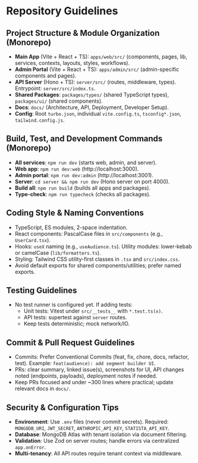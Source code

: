 # Repository Guidelines

## Project Structure & Module Organization (Monorepo)
- **Main App** (Vite + React + TS): `apps/web/src/` (components, pages, lib, services, contexts, layouts, styles, workflows).
- **Admin Portal** (Vite + React + TS): `apps/admin/src/` (admin-specific components and pages).
- **API Server** (Hono + TS): `server/src/` (routes, middleware, types). Entrypoint: `server/src/index.ts`.
- **Shared Packages**: `packages/types/` (shared TypeScript types), `packages/ui/` (shared components).
- **Docs**: `docs/` (Architecture, API, Deployment, Developer Setup).
- **Config**: Root `turbo.json`, individual `vite.config.ts`, `tsconfig*.json`, `tailwind.config.js`.

## Build, Test, and Development Commands (Monorepo)
- **All services**: `npm run dev` (starts web, admin, and server).
- **Web app**: `npm run dev:web` (http://localhost:3000).
- **Admin portal**: `npm run dev:admin` (http://localhost:3001).
- **Server**: `cd server && npm run dev` (Hono server on port 4000).
- **Build all**: `npm run build` (builds all apps and packages).
- **Type-check**: `npm run typecheck` (checks all packages).

## Coding Style & Naming Conventions
- TypeScript, ES modules, 2-space indentation.
- React components: PascalCase files in `src/components` (e.g., `UserCard.tsx`).
- Hooks: `useX` naming (e.g., `useAudience.ts`). Utility modules: lower-kebab or camelCase (`lib/formatters.ts`).
- Styling: Tailwind CSS utility-first classes in `.tsx` and `src/index.css`.
- Avoid default exports for shared components/utilities; prefer named exports.

## Testing Guidelines
- No test runner is configured yet. If adding tests:
  - Unit tests: Vitest under `src/__tests__` with `*.test.ts(x)`.
  - API tests: supertest against `server` routes.
  - Keep tests deterministic; mock network/IO.

## Commit & Pull Request Guidelines
- Commits: Prefer Conventional Commits (feat, fix, chore, docs, refactor, test). Example: `feat(audience): add segment builder UI`.
- PRs: clear summary, linked issue(s), screenshots for UI, API changes noted (endpoints, payloads), deployment notes if needed.
- Keep PRs focused and under ~300 lines where practical; update relevant docs in `docs/`.

## Security & Configuration Tips
- **Environment**: Use `.env` files (never commit secrets). Required: `MONGODB_URI`, `JWT_SECRET`, `ANTHROPIC_API_KEY`, `STATISTA_API_KEY`.
- **Database**: MongoDB Atlas with tenant isolation via document filtering.
- **Validation**: Use Zod on server routes; handle errors via centralized `app.onError`.
- **Multi-tenancy**: All API routes require tenant context via middleware.
